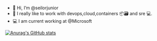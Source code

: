 - 👋 Hi, I’m @seilorjunior
- 🐋 I really like to work with devops,cloud,containers 📦🗃️ and sre 💻.
- 💻 I am current working at @Microsoft 


[![Anurag's GitHub stats](https://github-readme-stats.vercel.app/api?username=seilorjunior&show_icons=true&theme=dark)](https://github.com/anuraghazra/github-readme-stats)


<!---
seilorjunior/seilorjunior is a ✨ special ✨ repository because its `README.md` (this file) appears on your GitHub profile.
You can click the Preview link to take a look at your changes.
--->
